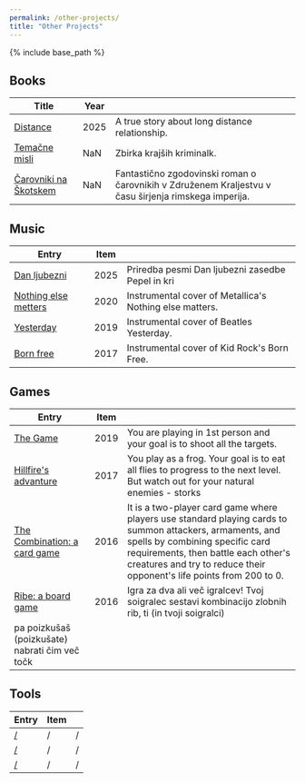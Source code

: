 ```yaml
---
permalink: /other-projects/
title: "Other Projects"
---
```


{% include base_path %}




## Books

| Title            | Year   |                                                              |
| --------         | ------ | ------------------------------------------------------------ |
| [Distance](#)    | 2025   | A true story about long distance relationship.               |
| [Temačne misli](#)    | NaN | Zbirka krajših kriminalk.  |
| [Čarovniki na Škotskem](#)     | NaN   | Fantastično zgodovinski roman o čarovnikih v Združenem Kraljestvu v času širjenja rimskega imperija.  |


## Music


| Entry            | Item   |                                                              |
| --------         | ------ | ------------------------------------------------------------ |
| [Dan ljubezni](https://on.soundcloud.com/gvC9XUIicVoLJOiVVW)    | 2025   | Priredba pesmi Dan ljubezni zasedbe Pepel in kri  |
| [Nothing else metters](https://on.soundcloud.com/gvC9XUIicVoLJOiVVW)    | 2020   | Instrumental cover of Metallica's Nothing else matters.     |
| [Yesterday](https://on.soundcloud.com/1Mb6PjJTdW1eUZ1cXa)    | 2019   | Instrumental cover of Beatles Yesterday.    |
| [Born free](https://on.soundcloud.com/fUEsrMGIr2FgHw3QF8)     | 2017   | Instrumental cover of Kid Rock's Born Free.  |


## Games

| Entry            | Item   |                                                              |
| --------         | ------ | ------------------------------------------------------------ |
| [The Game](https://vidkuralt.github.io/old-website/Posts/The_Game.html)    | 2019   | You are playing in 1st person and your goal is to shoot all the targets.                            |
| [Hillfire's advanture](https://vidkuralt.github.io/old-website/Posts/Hellfires_Adventure.html)    | 2017   | You play as a frog. Your goal is to eat all flies to progress to the next level. But watch out for your natural enemies - storks                          |
| [The Combination: a card game](/files/combinations-v-1-1.docx)     | 2016   | It is a two-player card game where players use standard playing cards to summon attackers, armaments, and spells by combining specific card requirements, then battle each other's creatures and try to reduce their opponent's life points from 200 to 0.                          |
| [Ribe: a board game](/files/RIBE-V1.5.pdf)     | 2016   | Igra za dva ali več igralcev! Tvoj soigralec sestavi kombinacijo zlobnih rib, ti (in tvoji soigralci)
pa poizkušaš (poizkušate) nabrati čim več točk                          |

## Tools

| Entry            | Item   |                                                              |
| --------         | ------ | ------------------------------------------------------------ |
| [/](#)    | /   | /                          |
| [/](#)    | /   | /                         |
| [/](#)     | /   | /                          |